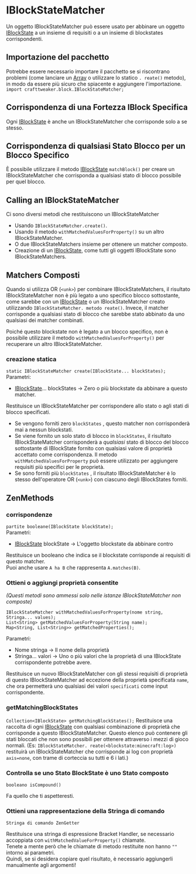 # IBlockStateMatcher

Un oggetto IBlockStateMatcher può essere usato per abbinare un oggetto [IBlockState](/Vanilla/Blocks/IBlockState/) a un insieme di requisiti o a un insieme di blockstates corrispondenti.

## Importazione del pacchetto

Potrebbe essere necessario importare il pacchetto se si riscontrano problemi (come lanciare un [Array](/AdvancedFunctions/Arrays_and_Loops/) o utilizzare lo statico `. reate()` metodo), in modo da essere più sicuro che spiacente e aggiungere l'importazione.  
`import crafttweaker.block.IBlockStateMatcher;`

## Corrispondenza di una Fortezza IBlock Specifica

Ogni [IBlockState](/Vanilla/Blocks/IBlockState/) è anche un IBlockStateMatcher che corrisponde solo a se stesso.

## Corrispondenza di qualsiasi Stato Blocco per un Blocco Specifico

È possibile utilizzare il metodo [IBlockState](/Vanilla/Blocks/IBlockState/) `matchBlock()` per creare un IBlockStateMatcher che corrisponda a qualsiasi stato di blocco possibile per quel blocco.

## Calling an IBlockStateMatcher

Ci sono diversi metodi che restituiscono un IBlockStateMatcher

- Usando `IBlockStateMatcher.create()`.
- Usando il metodo `withMatchedValuesForProperty()` su un altro IBlockStateMatcher.
- O due IBlockStateMatchers insieme per ottenere un matcher composto.
- Creazione di un [IBlockState](/Vanilla/Blocks/IBlockState/), come tutti gli oggetti IBlockState sono IBlockStateMatchers.

## Matchers Composti

Quando si utilizza OR (`<unk>`) per combinare IBlockStateMatchers, il risultato IBlockStateMatcher non è più legato a uno specifico blocco sottostante, come sarebbe con un [IBlockState](/Vanilla/Blocks/IBlockState/) o un IBlockStateMatcher creato utilizzando `IBlockStateMatcher. metodo reate()`. Invece, il matcher corrisponde a qualsiasi stato di blocco che sarebbe stato abbinato da uno qualsiasi dei matcher combinati.

Poiché questo blockstate non è legato a un blocco specifico, non è possibile utilizzare il metodo `withMatchedValuesForProperty()` per recuperare un altro IBlockStateMatcher.

### creazione statica

`static IBlockStateMatcher create(IBlockState... blockStates);` Parametri:

- [IBlockState](/Vanilla/Blocks/IBlockState/)... blockStates → Zero o più blockstate da abbinare a questo matcher. 

Restituisce un IBlockStateMatcher per corrispondere allo stato o agli stati di blocco specificati.

- Se vengono forniti zero `blockStates` , questo matcher non corrisponderà mai a nessun blockstati. 
- Se viene fornito un solo stato di blocco in `blockStates`, il risultato IBlockStateMatcher corrisponderà a *qualsiasi* stato di blocco del blocco sottostante di IBlockState fornito con qualsiasi valore di proprietà accettato come corrispondenza. Il metodo `withMatchedValuesForProperty` può essere utilizzato per aggiungere requisiti più specifici per le proprietà. 
- Se sono forniti più `blockStates` , il risultato IBlockStateMatcher è lo stesso dell'operatore OR (`<unk>`) con ciascuno degli IBlockStates forniti.

## ZenMethods

### corrispondenze

`partite booleane(IBlockState blockState);`  
Parametri:

- [IBlockState](/Vanilla/Blocks/IBlockState/) blockState → L'oggetto blockstate da abbinare contro

Restituisce un booleano che indica se il blockstate corrisponde ai requisiti di questo matcher.  
Puoi anche usare `A ha B` che rappresenta `A.matches(B)`.

### Ottieni o aggiungi proprietà consentite

*(Questi metodi sono ammessi solo nelle istanze IBlockStateMatcher non composte)*

    IBlockStateMatcher withMatchedValuesForProperty(nome string, Stringa... values);
    List<String> getMatchedValuesForProperty(String name);
    Map<String, List<String>> getMatchedProperties();
    

Parametri:

- Nome stringa → Il nome della proprietà
- Stringa... valori → Uno o più valori che la proprietà di una IBlockState corrispondente potrebbe avere.

Restituisce un nuovo IBlockStateMatcher con gli stessi requisiti di proprietà di questo IBlockStateMatcher ad eccezione della proprietà specificata `name`, che ora permetterà uno qualsiasi dei valori `specificati` come input corrispondente.

### getMatchingBlockStates

`Collection<IBlockState> getMatchingBlockStates();` Restituisce una raccolta di ogni [IBlockState](/Vanilla/Blocks/IBlockState/) con qualsiasi combinazione di proprietà che corrisponde a questo IBlockStateMatcher. Questo elenco può contenere gli stati bloccati che non sono possibili per ottenere attraverso i mezzi di gioco normali. (Es: `IBlockStateMatcher. reate(<blockstate:minecraft:log>)` restituirà un IBlockStateMatcher che corrisponde ai log con proprietà `axis=none`, con trame di corteccia su tutti e 6 i lati.)

### Controlla se uno Stato BlockState è uno Stato composto

`booleano isCompound()`

Fa quello che ti aspetteresti.

### Ottieni una rappresentazione della Stringa di comando

`Stringa di comando ZenGetter`

Restituisce una stringa di espressione Bracket Handler, se necessario accoppiata con `withMatchedValueForProperty()` chiamate.  
Tenete a mente però che le chiamate di metodo restituite non hanno `""` intorno ai parametri.  
Quindi, se si desidera copiare quel risultato, è necessario aggiungerli manualmente agli argomenti!